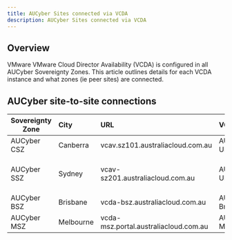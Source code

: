 ```yaml
---
title: AUCyber Sites connected via VCDA
description: AUCyber Sites connected via VCDA
---
```


## Overview

VMware VMware Cloud Director Availability (VCDA) is configured in all AUCyber Sovereignty Zones.  This article outlines details for each VCDA instance and what zones (ie peer sites) are connected.

## AUCyber site-to-site connections

| Sovereignty Zone | City | URL | VCDA Site Name | Connected Peer Site(s) |
| --- | :-- | :-- | :-- | :-- |
| AUCyber CSZ | Canberra | vcav.sz101.australiacloud.com.au | AUC_CDC_Fysh1-UP-Prod-01 | AUC_CDC_ECrk1-UP-Prod-01 |
| AUCyber SSZ | Sydney | vcav-sz201.australiacloud.com.au | AUC_CDC_ECrk1-UP-Prod-01 | AUC_CDC_Fysh1-UP-Prod-01<br/>AUC-NDC-Brisbane |
| AUCyber BSZ | Brisbane | vcda-bsz.australiacloud.com.au | AUC-NDC-Brisbane | AUC_CDC_ECrk1-UP-Prod-01 |
| AUCyber MSZ | Melbourne | vcda-msz.portal.australiacloud.com.au | AUC-NDC-Melbourne | *future site* |

